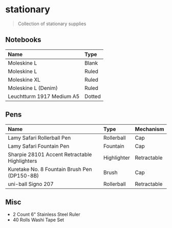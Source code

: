 # stationary

> Collection of stationary supplies

## Notebooks

| Name | Type |
| :--- | :--- |
| Moleskine L | Blank |
| Moleskine L | Ruled |
| Moleskine XL | Ruled |
| Moleskine L (Denim) | Ruled |
| Leuchtturm 1917 Medium A5 | Dotted |

## Pens

| Name | Type | Mechanism |
| :--- | :--- | :--- |
| Lamy Safari Rollerball Pen | Rollerball | Cap |
| Lamy Safari Fountain Pen | Fountain | Cap |
| Sharpie 28101 Accent Retractable Highlighters | Highlighter | Retractable |
| Kuretake No. 8 Fountain Brush Pen (DP150-8B) | Brush | Cap |
| uni-ball Signo 207 | Rollerball | Retractable | Gel |

## Misc

- 2 Count 6" Stainless Steel Ruler
- 40 Rolls Washi Tape Set
